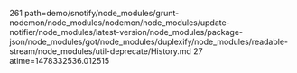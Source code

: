 261 path=demo/snotify/node_modules/grunt-nodemon/node_modules/nodemon/node_modules/update-notifier/node_modules/latest-version/node_modules/package-json/node_modules/got/node_modules/duplexify/node_modules/readable-stream/node_modules/util-deprecate/History.md
27 atime=1478332536.012515
